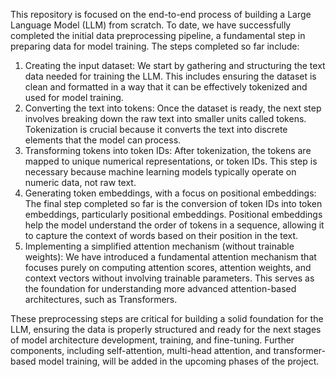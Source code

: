 This repository is focused on the end-to-end process of building a Large Language Model (LLM) from scratch. To date, we have successfully completed the initial data preprocessing pipeline, a fundamental step in preparing data for model training. The steps completed so far include:

1.   Creating the input dataset: We start by gathering and structuring the text data needed for training the LLM. This includes ensuring the dataset is clean and formatted in a way that it can be effectively tokenized and used for model training.
2.   Converting the text into tokens: Once the dataset is ready, the next step involves breaking down the raw text into smaller units called tokens. Tokenization is crucial because it converts the text into discrete elements that the model can process.
3.   Transforming tokens into token IDs: After tokenization, the tokens are mapped to unique numerical representations, or token IDs. This step is necessary because machine learning models typically operate on numeric data, not raw text.
4.   Generating token embeddings, with a focus on positional embeddings: The final step completed so far is the conversion of token IDs into token embeddings, particularly positional embeddings. Positional embeddings help the model understand the order of tokens in a sequence, allowing it to capture the context of words based on their position in the text.
5.   Implementing a simplified attention mechanism (without trainable weights): We have introduced a fundamental attention mechanism that focuses purely on computing attention scores, attention weights, and context vectors without involving trainable parameters. This serves as the foundation for understanding more advanced attention-based architectures, such as Transformers.

These preprocessing steps are critical for building a solid foundation for the LLM, ensuring the data is properly structured and ready for the next stages of model architecture development, training, and fine-tuning. Further components, including self-attention, multi-head attention, and transformer-based model training, will be added in the upcoming phases of the project.
